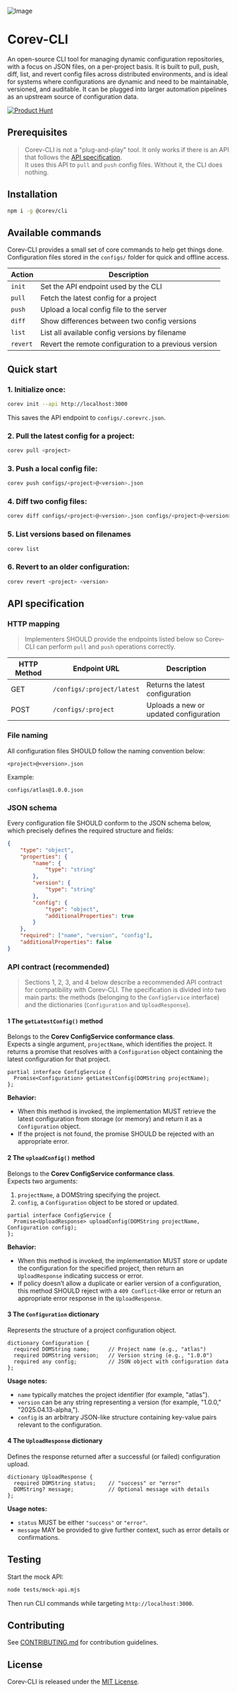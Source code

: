 ![Image](https://github.com/user-attachments/assets/e857b10d-693a-4a57-b843-701848a81718)

# Corev-CLI

An open-source CLI tool for managing dynamic configuration repositories, with a focus on JSON files, on a per-project basis. It is built to pull, push, diff, list, and revert config files across distributed environments, and is ideal for systems where configurations are dynamic and need to be maintainable, versioned, and auditable. It can be plugged into larger automation pipelines as an upstream source of configuration data.

[![Product Hunt](https://api.producthunt.com/widgets/embed-image/v1/product_review.svg?product_id=1054790&theme=dark)](https://www.producthunt.com/products/corev-cli/reviews)

## Prerequisites

> Corev-CLI is not a "plug-and-play" tool. It only works if there is an API that follows the [API specification](#api-specification).  
It uses this API to `pull` and `push` config files. Without it, the CLI does nothing.

## Installation

```bash
npm i -g @corev/cli
```

## Available commands

Corev-CLI provides a small set of core commands to help get things done. Configuration files stored in the `configs/` folder for quick and offline access.

| Action   | Description                                           |
|----------|-------------------------------------------------------|
| `init`   | Set the API endpoint used by the CLI                  |
| `pull`   | Fetch the latest config for a project                 |
| `push`   | Upload a local config file to the server              |
| `diff`   | Show differences between two config versions          |
| `list`   | List all available config versions by filename        |
| `revert` | Revert the remote configuration to a previous version |

## Quick start

### 1. Initialize once:

```bash
corev init --api http://localhost:3000
```

This saves the API endpoint to `configs/.corevrc.json`.

### 2. Pull the latest config for a project:

```bash
corev pull <project>
```

### 3. Push a local config file:

```bash
corev push configs/<project>@<version>.json
```

### 4. Diff two config files:

```bash
corev diff configs/<project>@<version>.json configs/<project>@<version>.json
```

### 5. List versions based on filenames

```bash
corev list
```

### 6. Revert to an older configuration:

```bash
corev revert <project> <version>
```

## API specification

### HTTP mapping
> Implementers SHOULD provide the endpoints listed below so Corev-CLI can perform `pull` and `push` operations correctly.

| HTTP Method | Endpoint URL               | Description                            |
|-------------|----------------------------|----------------------------------------|
| GET         | `/configs/:project/latest` | Returns the latest configuration       |
| POST        | `/configs/:project`        | Uploads a new or updated configuration |

### File naming

All configuration files SHOULD follow the naming convention below:

```
<project>@<version>.json
```

Example:

```
configs/atlas@1.0.0.json
```

### JSON schema

Every configuration file SHOULD conform to the JSON schema below, which precisely defines the required structure and fields:

```json
{
	"type": "object",
	"properties": {
		"name": {
			"type": "string"
		},
		"version": {
			"type": "string"
		},
		"config": {
			"type": "object",
			"additionalProperties": true
		}
	},
	"required": ["name", "version", "config"],
	"additionalProperties": false
}
```

### API contract (recommended)
> Sections 1, 2, 3, and 4 below describe a recommended API contract for compatibility with Corev-CLI. The specification is divided into two main parts: the methods (belonging to the `ConfigService` interface) and the dictionaries (`Configuration` and `UploadResponse`).

#### 1 The `getLatestConfig()` method

Belongs to the **Corev ConfigService conformance class**.  
Expects a single argument, `projectName`, which identifies the project. It returns a promise that resolves with a `Configuration` object containing the latest configuration for that project.

```webidl
partial interface ConfigService {
  Promise<Configuration> getLatestConfig(DOMString projectName);
};
```

**Behavior:**
- When this method is invoked, the implementation MUST retrieve the latest configuration from storage (or memory) and return it as a `Configuration` object.
- If the project is not found, the promise SHOULD be rejected with an appropriate error.

#### 2 The `uploadConfig()` method

Belongs to the **Corev ConfigService conformance class**.  
Expects two arguments:
1. `projectName`, a DOMString specifying the project.
2. `config`, a `Configuration` object to be stored or updated.

```webidl
partial interface ConfigService {
  Promise<UploadResponse> uploadConfig(DOMString projectName, Configuration config);
};
```

**Behavior:**
- When this method is invoked, the implementation MUST store or update the configuration for the specified project, then return an `UploadResponse` indicating success or error.
- If policy doesn’t allow a duplicate or earlier version of a configuration, this method SHOULD reject with a `409 Conflict`-like error or return an appropriate error response in the `UploadResponse`.

#### 3 The `Configuration` dictionary

Represents the structure of a project configuration object.

```webidl
dictionary Configuration {
  required DOMString name;      // Project name (e.g., "atlas")
  required DOMString version;   // Version string (e.g., "1.0.0")
  required any config;          // JSON object with configuration data
};
```

**Usage notes:**
- `name` typically matches the project identifier (for example, "atlas").
- `version` can be any string representing a version (for example, "1.0.0," "2025.04.13-alpha,").
- `config` is an arbitrary JSON-like structure containing key-value pairs relevant to the configuration.

#### 4 The `UploadResponse` dictionary

Defines the response returned after a successful (or failed) configuration upload.

```webidl
dictionary UploadResponse {
  required DOMString status;    // "success" or "error"
  DOMString? message;           // Optional message with details
};
```

**Usage notes:**
- `status` MUST be either `"success"` or `"error"`.
- `message` MAY be provided to give further context, such as error details or confirmations.

## Testing

Start the mock API:

```bash
node tests/mock-api.mjs
```

Then run CLI commands while targeting `http://localhost:3000`.

## Contributing

See [CONTRIBUTING.md](CONTRIBUTING.md) for contribution guidelines.

## License

Corev-CLI is released under the [MIT License](LICENSE).
